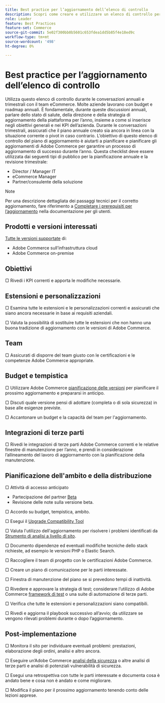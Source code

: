 ```yaml
---
title: Best practice per l’aggiornamento dell’elenco di controllo
description: Scopri come creare e utilizzare un elenco di controllo per l’aggiornamento per pianificare la tua strategia di aggiornamento di Adobe Commerce e di Magento Open Source.
role: Leader
feature: Best Practices
feature-set: Commerce
source-git-commit: 5e02f300bb0b5601c653fdea1dd5b85f4e18ed9c
workflow-type: tm+mt
source-wordcount: '498'
ht-degree: 0%

---
```



# Best practice per l’aggiornamento dell’elenco di controllo

Utilizza questo elenco di controllo durante le conversazioni annuali e trimestrali con il team eCommerce. Molte aziende lavorano con budget e roadmap annuali. È fondamentale, durante queste discussioni annuali, parlare dello stato di salute, della direzione e della strategia di aggiornamento della piattaforma per l’anno, insieme a come si inserisce negli obiettivi generali e nei KPI dell’azienda. Durante le conversazioni trimestrali, assicurati che il piano annuale creato sia ancora in linea con la situazione corrente o pivot in caso contrario. L’obiettivo di questo elenco di controllo del piano di aggiornamento è aiutarti a pianificare e pianificare gli aggiornamenti di Adobe Commerce per garantire un processo di aggiornamento di successo durante l’anno. Questa checklist deve essere utilizzata dai seguenti tipi di pubblico per la pianificazione annuale e la revisione trimestrale:

- Director / Manager IT
- eCommerce Manager
- Partner/consulente della soluzione

>[!NOTE]
>
>Per una descrizione dettagliata dei passaggi tecnici per il corretto aggiornamento, fare riferimento a [Completare i prerequisiti per l’aggiornamento](../../../upgrade/prepare/prerequisites.md) nella documentazione per gli utenti.

## Prodotti e versioni interessati

[Tutte le versioni supportate](../../../release/versions.md) di:

- Adobe Commerce sull’infrastruttura cloud
- Adobe Commerce on-premise

## Obiettivi

▢ Rivedi i KPI correnti e apporta le modifiche necessarie.

## Estensioni e personalizzazioni

▢ Esamina tutte le estensioni e le personalizzazioni correnti e assicurati che siano ancora necessarie in base ai requisiti aziendali.

▢ Valuta la possibilità di sostituire tutte le estensioni che non hanno una buona tradizione di aggiornamento con le versioni di Adobe Commerce.

## Team

▢ Assicurati di disporre del team giusto con le certificazioni e le competenze Adobe Commerce appropriate.

## Budget e tempistica

▢ Utilizzare Adobe Commerce [pianificazione delle versioni](../../../release/schedule.md) per pianificare il prossimo aggiornamento e prepararsi in anticipo.

▢ Discuti quale versione pensi di adottare (completa o di sola sicurezza) in base alle esigenze previste.

▢ Accantonare un budget e la capacità del team per l&#39;aggiornamento.

## Integrazioni di terze parti

▢ Rivedi le integrazioni di terze parti Adobe Commerce correnti e le relative finestre di manutenzione per l’anno, e prendi in considerazione l’allineamento del lavoro di aggiornamento con la pianificazione della manutenzione.

## Pianificazione dell&#39;ambito e della distribuzione

▢ Attività di accesso anticipato

- Partecipazione del partner [Beta](../../../release/beta.md)
- Revisione delle note sulla versione beta.

▢ Accordo su budget, tempistica, ambito.

▢ Esegui il [Upgrade Compatibility Tool](../../../upgrade/upgrade-compatibility-tool/overview.md)

▢ Valuta l&#39;utilizzo dell&#39;aggiornamento per risolvere i problemi identificati da [Strumento di analisi a livello di sito](../../../tools/site-wide-analysis-tool/intro.md).

▢ Documento dipendenze ed eventuali modifiche tecniche dello stack richieste, ad esempio le versioni PHP o Elastic Search.

▢ Raccogliere il team di progetto con le certificazioni Adobe Commerce.

▢ Creare un piano di comunicazione per le parti interessate.

▢ Finestra di manutenzione del piano se si prevedono tempi di inattività.

▢ Rivedere e approvare la strategia di test; considerare l’utilizzo di Adobe Commerce [framework di test](https://developer.adobe.com/commerce/testing/) o una suite di automazione di terze parti.

▢ Verifica che tutte le estensioni e personalizzazioni siano compatibili.

▢ Rivedi e aggiorna il playbook successivo all’avvio; da utilizzare se vengono rilevati problemi durante o dopo l’aggiornamento.

## Post-implementazione

▢ Monitora il sito per individuare eventuali problemi: prestazioni, elaborazione degli ordini, analisi e altro ancora.

▢ Eseguire un’Adobe Commerce [analisi della sicurezza](https://account.magento.com/scanner/dashboard/) o altre analisi di terze parti e analisi di potenziali vulnerabilità di sicurezza.

▢ Esegui una retrospettiva con tutte le parti interessate e documenta cosa è andato bene e cosa non è andato e come migliorare.

▢ Modifica il piano per il prossimo aggiornamento tenendo conto delle lezioni apprese.

